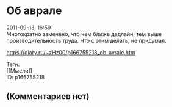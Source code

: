 Об аврале
=========

  
2011-09-13, 16:59  
 Многократно замечено, что чем ближе дедлайн, тем выше производительность труда. Что с этим делать, не придумал.   
  
<https://diary.ru/~zHz00/p166755218_ob-avrale.htm>  
  
Теги:  
[[Мысли]]  
ID: p166755218  


(Комментариев нет)
------------------